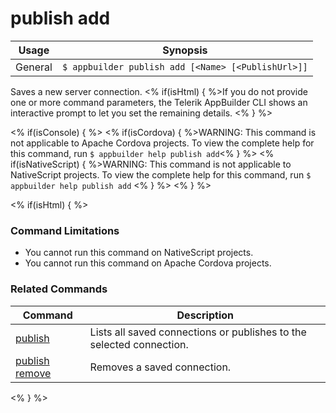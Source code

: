 publish add
==========

Usage | Synopsis
------|-------
General | `$ appbuilder publish add [<Name> [<PublishUrl>]]`

Saves a new server connection. <% if(isHtml) { %>If you do not provide one or more command parameters, the Telerik AppBuilder CLI shows an interactive prompt to let you set the remaining details. <% } %>

<% if(isConsole) { %>
<% if(isCordova) { %>WARNING: This command is not applicable to Apache Cordova projects. To view the complete help for this command, run `$ appbuilder help publish add`<% } %>
<% if(isNativeScript) { %>WARNING: This command is not applicable to NativeScript projects. To view the complete help for this command, run `$ appbuilder help publish add` <% } %>
<% } %>

<% if(isHtml) { %>
### Command Limitations

* You cannot run this command on NativeScript projects.
* You cannot run this command on Apache Cordova projects.
### Related Commands

Command | Description
----------|----------
[publish](publish.html) | Lists all saved connections or publishes to the selected connection.
[publish remove](publish-remove.html) | Removes a saved connection.
<% } %>